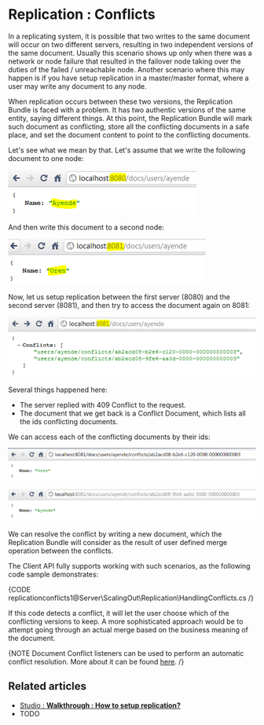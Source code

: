 # Replication : Conflicts

In a replicating system, it is possible that two writes to the same document will occur on two different servers, resulting in two independent versions of the same document. Usually this scenario shows up only when there was a network or node failure that resulted in the failover node taking over the duties of the failed / unreachable node. Another scenario where this may happen is if you have setup replication in a master/master format, where a user may write any document to any node.

When replication occurs between these two versions, the Replication Bundle is faced with a problem. It has two authentic versions of the same entity, saying different things. At this point, the Replication Bundle will mark such document as conflicting, store all the conflicting documents in a safe place, and set the document content to point to the conflicting documents.

Let's see what we mean by that. Let's assume that we write the following document to one node:

![Figure 1: Replication conflicts](images\replication_conflicts_docs.png)

And then write this document to a second node:

![Figure 2: Replication conflicts](images\replication_conflicts_docs_2.png)

Now, let us setup replication between the first server (8080) and the second server (8081), and then try to access the document again on 8081:

![Figure 3: Replication conflicts](images\replication_conflicts_docs_3.png)

Several things happened here:

* The server replied with 409 Conflict to the request.
* The document that we get back is a Conflict Document, which lists all the ids conflicting documents.

We can access each of the conflicting documents by their ids:

![Figure 4: Replication conflicts](images\replication_conflicts_docs_4.png)

![Figure 5: Replication conflicts](images\replication_conflicts_docs_5.png)

We can resolve the conflict by writing a new document, which the Replication Bundle will consider as the result of user defined merge operation between the conflicts.

The Client API fully supports working with such scenarios, as the following code sample demonstrates:

{CODE replicationconflicts1@Server\ScalingOut\Replication\HandlingConflicts.cs /}

If this code detects a conflict, it will let the user choose which of the conflicting versions to keep. A more sophisticated approach would be to attempt going through an actual merge based on the business meaning of the document.

{NOTE Document Conflict listeners can be used to perform an automatic conflict resolution. More about it can be found [here](../../../client-api/listeners/what-are-conflict-listeners-and-how-to-work-with-them). /}

## Related articles

- [Studio : **Walkthrough : How to setup replication?**](../../../studio/walkthroughs/how-to-setup-replication)
- TODO